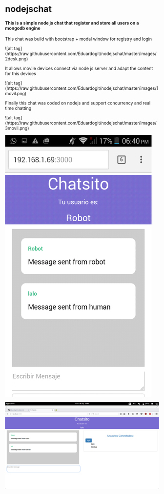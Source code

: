 # nodejschat
<h4>This is a simple node js chat that register and store all users  on a mongodb engine</h4>
<p>This chat was build with bootstrap + modal window for registry and login</p>
![alt tag](https://raw.githubusercontent.com/Eduardogit/nodejschat/master/images/2desk.png)

<p>It allows movile devices connect via node js server and adapt the content for this devices</p>
![alt tag](https://raw.githubusercontent.com/Eduardogit/nodejschat/master/images/1movil.png)
<p>Finally this chat was coded on nodejs and support concurrency and real time chatting</p>
![alt tag](https://raw.githubusercontent.com/Eduardogit/nodejschat/master/images/3movil.png)

![alt tag](https://raw.githubusercontent.com/Eduardogit/nodejschat/master/images/5movil.png)

![alt tag](https://raw.githubusercontent.com/Eduardogit/nodejschat/master/images/4desk.png)
